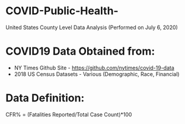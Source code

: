 # COVID-Public-Health-
United States County Level Data Analysis (Performed on July 6, 2020)

# COVID19 Data Obtained from:
- NY Times Github Site - https://github.com/nytimes/covid-19-data
- 2018 US Census Datasets - Various (Demographic, Race, Financial)

# Data Definition:
CFR% = (Fatalities Reported/Total Case Count)*100
